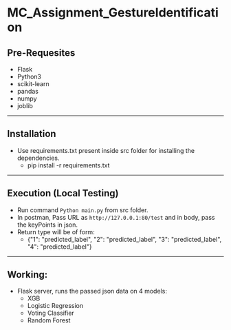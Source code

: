 # MC_Assignment_GestureIdentification

## Pre-Requesites
 - Flask
 - Python3
 - scikit-learn
 - pandas
 - numpy
 - joblib
 
----

## Installation
 * Use requirements.txt present inside src folder for installing the dependencies.
     * pip install -r requirements.txt
     
----

## Execution (Local Testing)
 * Run command `Python main.py` from src folder.
 * In postman, Pass URL as `http://127.0.0.1:80/test` and in body, pass the keyPoints in json.
 * Return type will be of form:
     * {"1": "predicted_label", "2": "predicted_label", "3": "predicted_label", "4": "predicted_label"}

----

## Working:
 * Flask server, runs the passed json data on 4 models:
     * XGB
     * Logistic Regression
     * Voting Classifier
     * Random Forest
